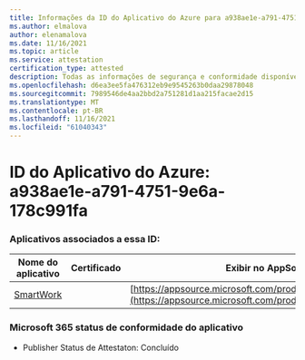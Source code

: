```yaml
---
title: Informações da ID do Aplicativo do Azure para a938ae1e-a791-4751-9e6a-178c991fafa
ms.author: elmalova
author: elenamalova
ms.date: 11/16/2021
ms.topic: article
ms.service: attestation
certification_type: attested
description: Todas as informações de segurança e conformidade disponíveis para a938ae1e-a791-4751-9e6a-178c991fafa.
ms.openlocfilehash: d6ea3ee5fa476312eb9e9545263b0daa29878048
ms.sourcegitcommit: 7989546de4aa2bbd2a751281d1aa215facae2d15
ms.translationtype: MT
ms.contentlocale: pt-BR
ms.lasthandoff: 11/16/2021
ms.locfileid: "61040343"
---
```

# <a name="azure-app-id-a938ae1e-a791-4751-9e6a-178c991fa0fa"></a>ID do Aplicativo do Azure: a938ae1e-a791-4751-9e6a-178c991fa


### <a name="apps-associated-with-this-id"></a>Aplicativos associados a essa ID:
| **Nome do aplicativo** | **Certificado** | **Exibir no AppSource** |
|--------------|---------------|-----------------------|
| [SmartWork](https://docs.microsoft.com/microsoft-365-app-certification/forward/WA200001149) |  | [https://appsource.microsoft.com/product/office/WA200001149](https://appsource.microsoft.com/product/office/WA200001149) |

### <a name="microsoft-365-app-compliance-status"></a>Microsoft 365 status de conformidade do aplicativo
- Publisher Status de Attestaton: Concluído
